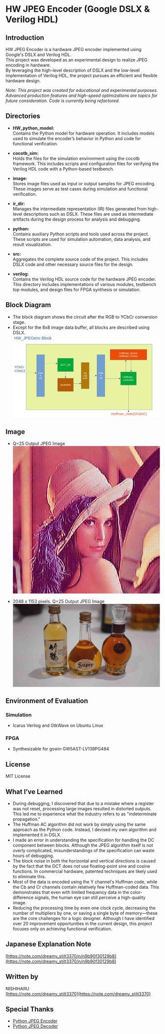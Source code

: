 # HW JPEG Encoder (Google DSLX & Verilog HDL)

## Introduction

HW JPEG Encoder is a hardware JPEG encoder implemented using Google's DSLX and Verilog HDL.  
This project was developed as an experimental design to realize JPEG encoding in hardware.  
By leveraging the high-level description of DSLX and the low-level implementation of Verilog HDL, the project pursues an efficient and flexible hardware design.

*Note: This project was created for educational and experimental purposes. Advanced production features and high-speed optimizations are topics for future consideration. Code is currently being refactored.*

## Directories

- **HW_python_model:**  
  Contains the Python model for hardware operation. It includes models used to simulate the encoder’s behavior in Python and code for functional verification.

- **cocotb_sim:**  
  Holds the files for the simulation environment using the cocotb framework. This includes scripts and configuration files for verifying the Verilog HDL code with a Python-based testbench.

- **image:**  
  Stores image files used as input or output samples for JPEG encoding. These images serve as test cases during simulation and functional verification.

- **ir_dir:**  
  Manages the intermediate representation (IR) files generated from high-level descriptions such as DSLX. These files are used as intermediate artifacts during the design process for analysis and debugging.

- **python:**  
  Contains auxiliary Python scripts and tools used across the project. These scripts are used for simulation automation, data analysis, and result visualization.

- **src:**  
  Aggregates the complete source code of the project. This includes DSLX code and other necessary source files for the design.

- **verilog:**  
  Contains the Verilog HDL source code for the hardware JPEG encoder. This directory includes implementations of various modules, testbench top modules, and design files for FPGA synthesis or simulation.

## Block Diagram

- The block diagram shows the circuit after the RGB to YCbCr conversion stage.
- Except for the 8x8 image data buffer, all blocks are described using DSLX.  
![Block Diagram](image/HW_JPEGenc_block.jpg "Block Diagram")

## Image

- Q=25 Output JPEG Image <br>
![Sample Image](image/lena_q25_output.jpg "Output JPEG Image")

- 2048 x 1153 pixels. Q=25 Output JPEG Image <br>
![Sample Image](image/BOTTOLE_q25_Large.jpg "Output JPEG Image")

## Environment of Evaluation

### Simulation

- Icarus Verilog and GtkWave on Ubuntu Linux

### FPGA

- Synthesizable for gowin GW5AST-LV138PG484

## License

MIT License

## What I’ve Learned

- During debugging, I discovered that due to a mistake where a register was not reset, processing large images resulted in distorted outputs. This led me to experience what the industry refers to as "indeterminate propagation."
- The Huffman AC algorithm did not work by simply using the same approach as the Python code. Instead, I devised my own algorithm and implemented it in DSLX.
- I made an error in understanding the specification for handling the DC component between blocks. Although the JPEG algorithm itself is not overly complicated, misunderstandings of the specification can waste hours of debugging.
- The block noise in both the horizontal and vertical directions is caused by the fact that the DCT does not use floating-point sine and cosine functions. In commercial hardware, patented techniques are likely used to eliminate this.
- Most of the data is encoded using the Y channel's Huffman code, while the Cb and Cr channels contain relatively few Huffman-coded data. This demonstrates that even with limited frequency data in the color-difference signals, the human eye can still perceive a high-quality image.
- Reducing the processing time by even one clock cycle, decreasing the number of multipliers by one, or saving a single byte of memory—these are the core challenges for a logic designer. Although I have identified over 20 improvement opportunities in the current design, this project focuses only on achieving functional verification.

## Japanese Explanation Note

[https://note.com/dreamy_stilt3370/n/n9b90f30129b8](https://note.com/dreamy_stilt3370/n/n9b90f30129b8)

## Written by

NISHIHARU  
[https://note.com/dreamy_stilt3370](https://note.com/dreamy_stilt3370)

## Special Thanks

- [Python JPEG Encoder](https://github.com/fangwei123456/python-jpeg-encoder)
- [Python JPEG Decoder](https://github.com/yohhoy/picojdec)

